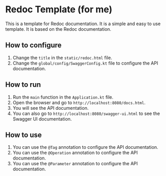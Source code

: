 # Redoc Template (for me)
This is a template for Redoc documentation. It is a simple and easy to use template. It is based on the Redoc documentation.

## How to configure
1. Change the `title` in the `static/redoc.html` file.
2. Change the `global/config/SwaggerConfig.kt` file to configure the API documentation.

## How to run
1. Run the `main` function in the `Application.kt` file.
2. Open the browser and go to `http://localhost:8080/docs.html`.
3. You will see the API documentation.
4. You can also go to `http://localhost:8080/swagger-ui.html` to see the Swagger UI documentation.

## How to use
1. You can use the `@Tag` annotation to configure the API documentation.
2. You can use the `@Operation` annotation to configure the API documentation.
3. You can use the `@Parameter` annotation to configure the API documentation.